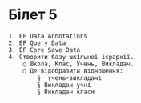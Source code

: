 ﻿# Білет 5

	1. EF Data Annotations
	2. EF Query Data
	3. EF Core Save Data
	4. Створити базу шкільної ієрархії.
		○ Школа, Клас, Учень, Викладач. 
		○ Де відобразити відношення:
			§  учень-викладачі
			§ Викладач учні
			§ Викладач класи
	
	
